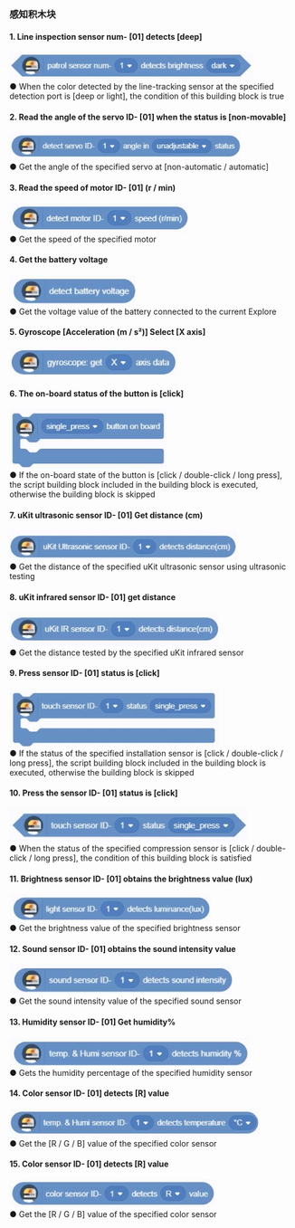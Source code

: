 
###  感知积木块

#### 1.	Line inspection sensor num- [01] detects [deep]
![](../../assets/images/course-en/course4/course4-3/001.jpeg)  
●   When the color detected by the line-tracking sensor at the specified detection port is [deep or light], the condition of this building block is true

#### 2.	Read the angle of the servo ID- [01] when the status is [non-movable]
![](../../assets/images/course-en/course4/course4-3/002.jpeg)  
●   Get the angle of the specified servo at [non-automatic / automatic]

#### 3.	Read the speed of motor ID- [01] (r / min)
![](../../assets/images/course-en/course4/course4-3/003.jpeg)  
●   Get the speed of the specified motor

#### 4.	Get the battery voltage
![](../../assets/images/course-en/course4/course4-3/004.jpeg)  
●   Get the voltage value of the battery connected to the current Explore

#### 5. Gyroscope [Acceleration (m / s²)] Select [X axis]
![](../../assets/images/course-en/course4/course4-3/005.jpeg)  

#### 6. The on-board status of the button is [click]
![](../../assets/images/course-en/course4/course4-3/006.jpeg)  
●   If the on-board state of the button is [click / double-click / long press], the script building block included in the building block is executed, otherwise the building block is skipped

#### 7.	uKit ultrasonic sensor ID- [01] Get distance (cm)
![](../../assets/images/course-en/course4/course4-3/007.jpeg)  
●   Get the distance of the specified uKit ultrasonic sensor using ultrasonic testing

#### 8.	uKit infrared sensor ID- [01] get distance
![](../../assets/images/course-en/course4/course4-3/008.jpeg)  
●   Get the distance tested by the specified uKit infrared sensor

#### 9.	Press sensor ID- [01] status is [click]
![](../../assets/images/course-en/course4/course4-3/009.jpeg)  
●   If the status of the specified installation sensor is [click / double-click / long press], the script building block included in the building block is executed, otherwise the building block is skipped

#### 10. Press the sensor ID- [01] status is [click]
![](../../assets/images/course-en/course4/course4-3/010.jpeg)  
●   When the status of the specified compression sensor is [click / double-click / long press], the condition of this building block is satisfied

#### 11. Brightness sensor ID- [01] obtains the brightness value (lux)
![](../../assets/images/course-en/course4/course4-3/011.jpeg)  
●   Get the brightness value of the specified brightness sensor

#### 12. Sound sensor ID- [01] obtains the sound intensity value
![](../../assets/images/course-en/course4/course4-3/012.jpeg)  
●   Get the sound intensity value of the specified sound sensor

#### 13. Humidity sensor ID- [01] Get humidity%
![](../../assets/images/course-en/course4/course4-3/013.jpeg)  
●   Gets the humidity percentage of the specified humidity sensor

#### 14. Color sensor ID- [01] detects [R] value
![](../../assets/images/course-en/course4/course4-3/014.jpeg)  
●   Get the [R / G / B] value of the specified color sensor

#### 15. Color sensor ID- [01] detects [R] value
![](../../assets/images/course-en/course4/course4-3/015.jpeg)  
●   Get the [R / G / B] value of the specified color sensor
